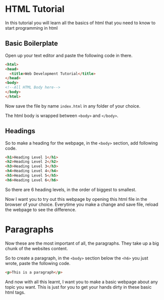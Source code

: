# HTML Tutorial

In this tutorial you will learn all the basics of html that you need to know to start programming in html

## Basic Boilerplate

Open up your text editor and paste the following code in there.

```html
<html>
<head>
  <title>Web Development Tutorial</title>
</head>
<body>
<!--All HTML Body here-->
</body>
</html>
```

Now save the file by name `index.html` in any folder of your choice.

The html body is wrapped between `<body>` and `</body>`.

## Headings

So to make a heading for the webpage, in the `<body>` section, add following code.

```html
<h1>Heading Level 1</h1>
<h2>Heading Level 2</h2>
<h3>Heading Level 3</h3>
<h4>Heading Level 4</h4>
<h5>Heading Level 5</h5>
<h6>Heading Level 6</h6>
```

So there are 6 heading levels, in the order of biggest to smallest.

Now I want you to try out this webpage by opening this html file in the browser of your choice. Everytime you make a change and save file, reload the webpage to see the difference.

# Paragraphs

Now these are the most important of all, the paragraphs. They take up a big chunk of the websites content.

So to create a paragraph, in the `<body>` section below the `<h6>` you just wrote, paste the following code.

```html
<p>This is a paragraph</p>
```

And now with all this learnt, I want you to make a basic webpage about any topic you want. This is just for you to get your hands dirty in these basic html tags.
